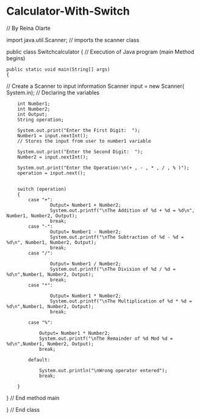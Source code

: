 Calculator-With-Switch
======================
//  By Reina Olarte

import java.util.Scanner;
// imports the scanner class

public class Switchcalculator 
{
//  Execution of Java program  (main Method begins)
	
	
	public static void main(String[] args)
	{
		
// Create a Scanner to input information
		Scanner input = new Scanner( System.in);
		//  Declaring the variables
		
		int Number1;
		int Number2;
		int Output;
		String operation;
		
		System.out.print("Enter the First Digit:  ");
		Number1 = input.nextInt();
		// Stores the input from user to number1 variable
		
		System.out.print("Enter the Second Digit:  ");
		Number2 = input.nextInt();
		
		System.out.print("Enter the Operation:\n(+ , - , * , / , % )");
		operation = input.next();
		
		
		switch (operation)
		{
			case "+":
					Output= Number1 + Number2;
					System.out.printf("\nThe Addition of %d + %d = %d\n", Number1, Number2, Output);
					break;
			case "-":
					Output= Number1 - Number2;
					System.out.printf("\nThe Subtraction of %d - %d = %d\n", Number1, Number2, Output);
					break;
			case "/":
					
					Output= Number1 / Number2;
					System.out.printf("\nThe Division of %d / %d = %d\n",Number1, Number2, Output);
					break;
			case "*":
					
					Output= Number1 * Number2;
					System.out.printf("\nThe Multiplication of %d * %d = %d\n",Number1, Number2, Output);
					break;				
					
			case "%":
				
				Output= Number1 * Number2;
				System.out.printf("\nThe Remainder of %d Mod %d = %d\n",Number1, Number2, Output);
				break;	
				
			default:
				
				System.out.println("\nWrong operator entered");
				break;
				
		}
}	// End method main

}	// End class
